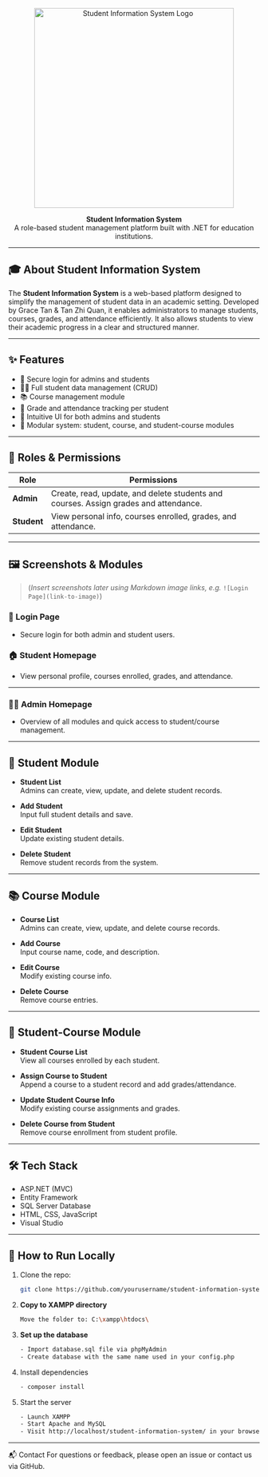 <p align="center">
  <img src="<!-- Insert your system logo or screenshot here -->" width="400" alt="Student Information System Logo">
</p>

<p align="center">
  <b>Student Information System</b><br>
  A role-based student management platform built with .NET for education institutions.
</p>

---

## 🎓 About Student Information System

The **Student Information System** is a web-based platform designed to simplify the management of student data in an academic setting. Developed by Grace Tan & Tan Zhi Quan, it enables administrators to manage students, courses, grades, and attendance efficiently. It also allows students to view their academic progress in a clear and structured manner.

---

## ✨ Features

- 🔐 Secure login for admins and students
- 👨‍🎓 Full student data management (CRUD)
- 📚 Course management module
- 🧾 Grade and attendance tracking per student
- 🔎 Intuitive UI for both admins and students
- 🧩 Modular system: student, course, and student-course modules

---

## 👥 Roles & Permissions

| Role       | Permissions                                              |
|------------|----------------------------------------------------------|
| **Admin**  | Create, read, update, and delete students and courses. Assign grades and attendance. |
| **Student**| View personal info, courses enrolled, grades, and attendance. |

---

## 🖼️ Screenshots & Modules

> (*Insert screenshots later using Markdown image links, e.g.* `![Login Page](link-to-image)`)

### 🔐 Login Page
- Secure login for both admin and student users.

### 🏠 Student Homepage
- View personal profile, courses enrolled, grades, and attendance.

---

### 🧑‍💼 Admin Homepage
- Overview of all modules and quick access to student/course management.

---

## 📁 Student Module

- **Student List**  
  Admins can create, view, update, and delete student records.
  
- **Add Student**  
  Input full student details and save.

- **Edit Student**  
  Update existing student details.

- **Delete Student**  
  Remove student records from the system.

---

## 📚 Course Module

- **Course List**  
  Admins can create, view, update, and delete course records.

- **Add Course**  
  Input course name, code, and description.

- **Edit Course**  
  Modify existing course info.

- **Delete Course**  
  Remove course entries.

---

## 🧾 Student-Course Module

- **Student Course List**  
  View all courses enrolled by each student.

- **Assign Course to Student**  
  Append a course to a student record and add grades/attendance.

- **Update Student Course Info**  
  Modify existing course assignments and grades.

- **Delete Course from Student**  
  Remove course enrollment from student profile.

---

## 🛠️ Tech Stack

- ASP.NET (MVC)
- Entity Framework
- SQL Server Database
- HTML, CSS, JavaScript
- Visual Studio

---

## 🚀 How to Run Locally

1. Clone the repo:
   ```bash
   git clone https://github.com/yourusername/student-information-system.git
2. **Copy to XAMPP directory**
   ```bash
   Move the folder to: C:\xampp\htdocs\
3. **Set up the database**
   ```bash
   - Import database.sql file via phpMyAdmin
   - Create database with the same name used in your config.php

4. Install dependencies
   ```bash
   - composer install

5. Start the server
    ```bash
    - Launch XAMPP
    - Start Apache and MySQL
    - Visit http://localhost/student-information-system/ in your browser

---

📬 Contact
For questions or feedback, please open an issue or contact us via GitHub.

